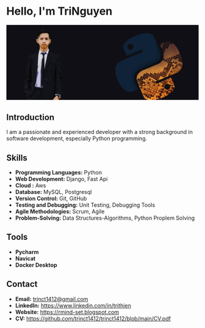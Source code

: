 # Hello, I'm TriNguyen

<img width="1367" alt="" src="https://github.com/trinct1412/trinct1412/blob/main/banner.jpg">



## Introduction

I am a passionate and experienced developer with a strong background in software development, especially Python programming.

## Skills

- **Programming Languages:** Python
- **Web Development:** Django, Fast Api
- **Cloud :** Aws
- **Database:** MySQL, Postgresql
- **Version Control:** Git, GitHub
- **Testing and Debugging:** Unit Testing, Debugging Tools
- **Agile Methodologies:** Scrum, Agile
- **Problem-Solving:** Data Structures-Algorithms, Python Proplem Solving

## Tools

- **Pycharm**
- **Navicat** 
- **Docker Desktop**

## Contact

- **Email:** trinct1412@gmail.com
- **LinkedIn:** https://www.linkedin.com/in/trithien
- **Website:** https://rmind-set.blogspot.com
- **CV:** https://github.com/trinct1412/trinct1412/blob/main/CV.pdf

